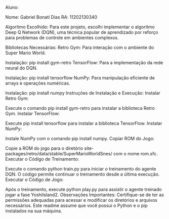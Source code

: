Aluno:

Nome: Gabriel Bonati Dias
RA: 11202130340

Algoritmo Escolhido:
Para este projeto, escolhi implementar o algoritmo Deep Q Network (DQN), uma técnica popular de aprendizado por reforço para problemas de controle em ambientes complexos.

Bibliotecas Necessárias:
Retro Gym: Para interação com o ambiente do Super Mario World.

Instalação: pip install gym-retro
TensorFlow: Para a implementação da rede neural do DQN.

Instalação: pip install tensorflow
NumPy: Para manipulação eficiente de arrays e operações numéricas.

Instalação: pip install numpy
Instruções de Instalação e Execução:
Instalar Retro Gym:

Execute o comando pip install gym-retro para instalar a biblioteca Retro Gym.
Instalar TensorFlow:

Execute pip install tensorflow para instalar a biblioteca TensorFlow.
Instalar NumPy:

Instale NumPy com o comando pip install numpy.
Copiar ROM do Jogo:

Copie a ROM do jogo para o diretório site-packages/retro/data/stable/SuperMarioWorldSnes/ com o nome rom.sfc.
Executar o Código de Treinamento:

Execute o comando python train.py para iniciar o treinamento do agente DQN. O código permite continuar o treinamento desde a última execução.
Executar o Código de Jogo:

Após o treinamento, execute python play.py para assistir o agente treinado jogar a fase YoshiIsland2.
Observações Importantes:
Certifique-se de ter as permissões adequadas para acessar e modificar os diretórios e arquivos necessários.
Este readme assume que você possui o Python e o pip instalados na sua máquina.
